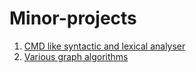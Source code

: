 Minor-projects
==================

1. <a href="https://github.com/Arminea/Minor-projects/tree/master/CMD-grammar">CMD like syntactic and lexical analyser</a>
2. <a href="https://github.com/Arminea/Minor-projects/tree/master/Graph-algorithms">Various graph algorithms</a>
